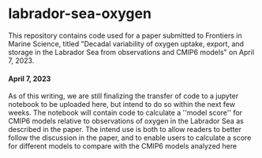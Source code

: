 # labrador-sea-oxygen

This repository contains code used for a paper submitted to Frontiers in Marine Science, titled "Decadal variability of oxygen uptake, export, and storage in the Labrador Sea from observations and CMIP6 models" on April 7, 2023.

#### April 7, 2023
As of this writing, we are still finalizing the transfer of code to a jupyter notebook to be uploaded here, but intend to do so within the next few weeks. The notebook will contain code to calculate a ''model score'' for CMIP6 models relative to observations of oxygen in the Labrador Sea as described in the paper. The intend use is both to allow readers to better follow the discussion in the paper, and to enable users to calculate a score for different models to compare with the CMIP6 models analyzed here
